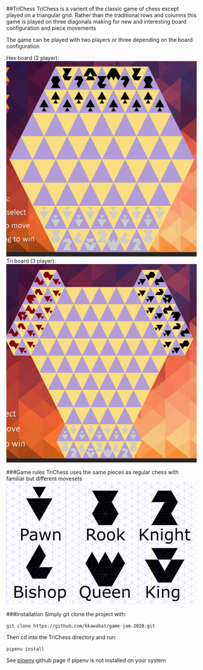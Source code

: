 ##TriChess 
TriChess is a varient of the classic game of chess except played on a triangular grid. 
Rather than the traditional rows and columns this game is played on three diagonals making for new and interesting board configuration and piece movements

The game can be played with two players or three depending on the board configuration

Hex board (2 player):  
![hex board](hex_board.PNG)  
Tri board (3 player):  
![Tri board](tri_board.PNG)  

###Game rules
TriChess uses the same pieces as regular chess with familiar but different movesets
![Tri board](pieces.PNG)
 
###Installation
Simply git clone the project with:
```
git clone https://github.com/kkawabat/game-jam-2020.git
```
Then cd into the TriChess directory and run:
```
pipenv install
```
See [pipenv](https://github.com/pypa/pipenv) github page if pipenv is not installed on your system

